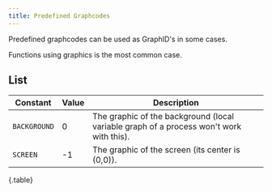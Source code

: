 ```yaml
---
title: Predefined Graphcodes
---
```


Predefined graphcodes can be used as GraphID's in some cases.

Functions using graphics is the most common case.

## List

| Constant | Value | Description |
|---|---|---|
| `BACKGROUND` | 0 | The graphic of the background (local variable graph of a process won't work with this). |
| `SCREEN` | -1 | The graphic of the screen (its center is (0,0)). |
{.table}
